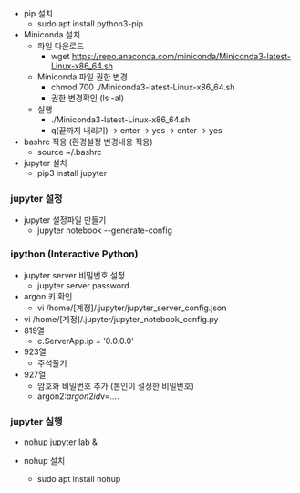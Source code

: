 - pip 설치
    - sudo apt install python3-pip
- Miniconda 설치
    - 파일 다운로드
        - wget https://repo.anaconda.com/miniconda/Miniconda3-latest-Linux-x86_64.sh
    - Miniconda 파일 권한 변경
        - chmod 700 ./Miniconda3-latest-Linux-x86_64.sh
        - 권한 변경확인 (ls -al)
    - 실행
        - ./Miniconda3-latest-Linux-x86_64.sh
        - q(끝까지 내리기) → enter → yes → enter → yes
- bashrc 적용 (환경설정 변경내용 적용)
    - source ~/.bashrc
- jupyter 설치
    - pip3 install jupyter

### jupyter 설정

- jupyter 설정파일 만들기
    - jupyter notebook --generate-config

### ipython (Interactive Python)

- jupyter server 비밀번호 설정
    - jupyter server password
- argon 키 확인
    - vi /home/[계정]/.jupyter/jupyter_server_config.json
- vi /home/[계정]/.jupyter/jupyter_notebook_config.py
- 819열
    - c.ServerApp.ip = '0.0.0.0’
- 923열
    - 주석풀기
- 927열
    - 암호화 비밀번호 추가 (본인이 설정한 비밀번호)
    - argon2:$argon2id$v=….

### jupyter 실행

- nohup jupyter lab &

- nohup 설치
    - sudo apt install nohup